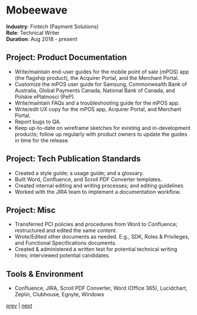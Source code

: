 # Mobeewave
**Industry**: Fintech (Payment Solutions)  
**Role**: Technical Writer  
**Duration**: Aug 2018 - present  

## Project: Product Documentation
* Write/maintain end-user guides for the mobile point of sale (mPOS) app (the flagship product), the Acquirer Portal,
and the Merchant Portal.
* Customize the mPOS user guide for Samsung, Commonwealth Bank of Australia, Global Payments Canada,
National Bank of Canada, and Polskie ePlatnosci (PeP).
* Write/maintain FAQs and a troubleshooting guide for the mPOS app.
* Write/edit UX copy for the mPOS app, Acquirer Portal, and Merchant Portal.
* Report bugs to QA.
* Keep up-to-date on wireframe sketches for existing and in-development products; follow up regularly with product
owners to update the guides in time for the release.

## Project: Tech Publication Standards
* Created a style guide; a usage guide; and a glossary.
* Built Word, Confluence, and Scroll PDF Converter templates.
* Created internal editing and writing processes; and editing guidelines
* Worked with the JIRA team to implement a documentation workflow.

## Project: Misc
* Transferred PCI policies and procedures from Word to Confluence; restructured and edited the same content.
* Wrote/Edited other documents as needed. E.g., SDK, Roles & Privileges, and Functional Specifications
documents.
* Created & administered a written test for potential technical writing hires; interviewed potential candidates.

## Tools & Environment
* Confluence, JIRA, Scroll PDF Converter, Word (Office 365), Lucidchart, Zeplin, Clubhouse, Egnyte, Windows

[prev](Sachin-K/index.md) | [next](interac.md)
